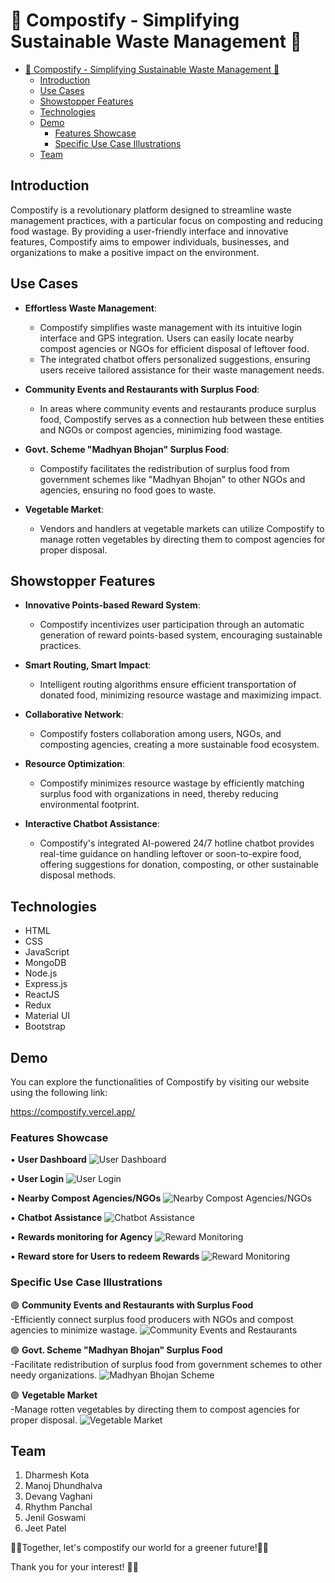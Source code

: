 # 🌱 Compostify - Simplifying Sustainable Waste Management 🌱

- [🌱 Compostify - Simplifying Sustainable Waste Management 🌱](#-compostify---simplifying-sustainable-waste-management-)
  - [Introduction](#introduction)
  - [Use Cases](#use-cases)
  - [Showstopper Features](#showstopper-features)
  - [Technologies](#technologies)
  - [Demo](#demo)
    - [Features Showcase](#features-showcase)
    - [Specific Use Case Illustrations](#specific-use-case-illustrations)
  - [Team](#team)

## Introduction
Compostify is a revolutionary platform designed to streamline waste management practices, with a particular focus on composting and reducing food wastage. By providing a user-friendly interface and innovative features, Compostify aims to empower individuals, businesses, and organizations to make a positive impact on the environment.

## Use Cases
- **Effortless Waste Management**:
  - Compostify simplifies waste management with its intuitive login interface and GPS integration. Users can easily locate nearby compost agencies or NGOs for efficient disposal of leftover food.
  - The integrated chatbot offers personalized suggestions, ensuring users receive tailored assistance for their waste management needs.

- **Community Events and Restaurants with Surplus Food**:
  - In areas where community events and restaurants produce surplus food, Compostify serves as a connection hub between these entities and NGOs or compost agencies, minimizing food wastage.

- **Govt. Scheme "Madhyan Bhojan" Surplus Food**:
  - Compostify facilitates the redistribution of surplus food from government schemes like "Madhyan Bhojan" to other NGOs and agencies, ensuring no food goes to waste.

- **Vegetable Market**:
  - Vendors and handlers at vegetable markets can utilize Compostify to manage rotten vegetables by directing them to compost agencies for proper disposal.

## Showstopper Features
- **Innovative Points-based Reward System**:
  - Compostify incentivizes user participation through an automatic generation of reward points-based system, encouraging sustainable practices.

- **Smart Routing, Smart Impact**:
  - Intelligent routing algorithms ensure efficient transportation of donated food, minimizing resource wastage and maximizing impact.

- **Collaborative Network**:
  - Compostify fosters collaboration among users, NGOs, and composting agencies, creating a more sustainable food ecosystem.

- **Resource Optimization**:
  - Compostify minimizes resource wastage by efficiently matching surplus food with organizations in need, thereby reducing environmental footprint.

- **Interactive Chatbot Assistance**:
  - Compostify's integrated AI-powered 24/7 hotline chatbot provides real-time guidance on handling leftover or soon-to-expire food, offering suggestions for donation, composting, or other sustainable disposal methods.

## Technologies
- HTML
- CSS
- JavaScript
- MongoDB
- Node.js
- Express.js
- ReactJS
- Redux
- Material UI
- Bootstrap

## Demo
You can explore the functionalities of Compostify by visiting our website using the following link:

   https://compostify.vercel.app/

### Features Showcase

   ▪️ **User Dashboard**
  ![User Dashboard](frontend/public/image/dashboard.png)
  
   ▪️ **User Login**
  ![User Login](frontend/public/image/login.png)

  ▪️ **Nearby Compost Agencies/NGOs**
  ![Nearby Compost Agencies/NGOs](frontend/public/image/compost_agencies.png)

   ▪️ **Chatbot Assistance**
  ![Chatbot Assistance](frontend/public/image/chatbot.png)

  ▪️ **Rewards monitoring for Agency**
  ![Reward Monitoring](frontend/public/image/agency_rewards.png)

  ▪️ **Reward store for Users to redeem Rewards**
  ![Reward Monitoring](frontend/public/image/user_rewards.png)

### Specific Use Case Illustrations

   🟢 **Community Events and Restaurants with Surplus Food**
   <br>
    -Efficiently connect surplus food producers with NGOs and compost agencies to minimize wastage.
    ![Community Events and Restaurants](frontend/public/image/community_events.jpg)

   🟢 **Govt. Scheme "Madhyan Bhojan" Surplus Food**
   <br>
     -Facilitate redistribution of surplus food from government schemes to other needy organizations.
    ![Madhyan Bhojan Scheme](frontend/public/image/madhyahan_bhojan.webp)

   🟢 **Vegetable Market**
   <br>
     -Manage rotten vegetables by directing them to compost agencies for proper disposal.
    ![Vegetable Market](frontend/public/image/vegetable_market.jpg)

<a name="team"></a>

## Team 
1. Dharmesh Kota
2. Manoj Dhundhalva
3. Devang Vaghani
4. Rhythm Panchal
5. Jenil Goswami
6. Jeet Patel

🌱💚Together, let's compostify our world for a greener future!💚🌱

Thank you for your interest! 🌟✨
